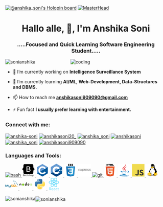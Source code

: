 [![@anshika_soni's Holopin board](https://holopin.me/anshika_soni)](https://holopin.io/@anshika_soni)
[![MasterHead](https://static01.nyt.com/images/2020/01/01/business/01Techfix-print/01Techfix-print-superJumbo.gif)](https://rishavchanda.io)

<h1 align="center">Hallo alle, 👋, I'm Anshika Soni</h1>
<h3 align="center">.....Focused and Quick Learning Software Engineering Student.....</h3>

<img align=right alt=coding width="300" src="https://cdnb.artstation.com/p/assets/images/images/007/854/263/original/rothana-chhourm-ezgif-com-resize-4.gif?1508943159">
<p align="left"> <img src="https://komarev.com/ghpvc/?username=sonianshika&label=Profile%20views&color=0e75b6&style=flat" alt="sonianshika" /> </p>

- 🌱 I’m currently working on **Intelligence Surveillance System**

- 🌱 I’m currently learning **AI/ML, Web-Development, Data-Structures and DBMS.**

- 📫 How to reach me **anshikasoni909090@gmail.com**

- ⚡ Fun fact **I usually prefer learning with entertainment.**

<h3 align="left">Connect with me:</h3>
<p align="left">
<a href="https://linkedin.com/in/anshika-soni" target="blank"><img align="center" src="https://raw.githubusercontent.com/rahuldkjain/github-profile-readme-generator/master/src/images/icons/Social/linked-in-alt.svg" alt="anshika-soni" height="30" width="40" /></a>
<a href="https://instagram.com/anshikasoni20_" target="blank"><img align="center" src="https://raw.githubusercontent.com/rahuldkjain/github-profile-readme-generator/master/src/images/icons/Social/instagram.svg" alt="anshikasoni20_" height="30" width="40" /></a>
<a href="https://www.codechef.com/users/anshika_soni" target="blank"><img align="center" src="https://cdn.jsdelivr.net/npm/simple-icons@3.1.0/icons/codechef.svg" alt="anshika_soni" height="30" width="40" /></a>
<a href="https://www.hackerrank.com/anshikasoni" target="blank"><img align="center" src="https://raw.githubusercontent.com/rahuldkjain/github-profile-readme-generator/master/src/images/icons/Social/hackerrank.svg" alt="anshikasoni" height="30" width="40" /></a>
<a href="https://www.leetcode.com/anshika_soni" target="blank"><img align="center" src="https://raw.githubusercontent.com/rahuldkjain/github-profile-readme-generator/master/src/images/icons/Social/leet-code.svg" alt="anshika_soni" height="30" width="40" /></a>
<a href="https://auth.geeksforgeeks.org/user/anshikasoni909090" target="blank"><img align="center" src="https://raw.githubusercontent.com/rahuldkjain/github-profile-readme-generator/master/src/images/icons/Social/geeks-for-geeks.svg" alt="anshikasoni909090" height="30" width="40" /></a>
</p>

<h3 align="left">Languages and Tools:</h3>
<p align="left"> <a href="https://www.gnu.org/software/bash/" target="_blank" rel="noreferrer"> <img src="https://www.vectorlogo.zone/logos/gnu_bash/gnu_bash-icon.svg" alt="bash" width="40" height="40"/> </a> <a href="https://getbootstrap.com" target="_blank" rel="noreferrer"> <img src="https://raw.githubusercontent.com/devicons/devicon/master/icons/bootstrap/bootstrap-plain-wordmark.svg" alt="bootstrap" width="40" height="40"/> </a> <a href="https://www.cprogramming.com/" target="_blank" rel="noreferrer"> <img src="https://raw.githubusercontent.com/devicons/devicon/master/icons/c/c-original.svg" alt="c" width="40" height="40"/> </a> <a href="https://www.w3schools.com/cpp/" target="_blank" rel="noreferrer"> <img src="https://raw.githubusercontent.com/devicons/devicon/master/icons/cplusplus/cplusplus-original.svg" alt="cplusplus" width="40" height="40"/> </a> <a href="https://www.w3schools.com/css/" target="_blank" rel="noreferrer"> <img src="https://raw.githubusercontent.com/devicons/devicon/master/icons/css3/css3-original-wordmark.svg" alt="css3" width="40" height="40"/> </a> <a href="https://expressjs.com" target="_blank" rel="noreferrer"> <img src="https://raw.githubusercontent.com/devicons/devicon/master/icons/express/express-original-wordmark.svg" alt="express" width="40" height="40"/> </a> <a href="https://git-scm.com/" target="_blank" rel="noreferrer"> <img src="https://www.vectorlogo.zone/logos/git-scm/git-scm-icon.svg" alt="git" width="40" height="40"/> </a> <a href="https://www.w3.org/html/" target="_blank" rel="noreferrer"> <img src="https://raw.githubusercontent.com/devicons/devicon/master/icons/html5/html5-original-wordmark.svg" alt="html5" width="40" height="40"/> </a> <a href="https://www.java.com" target="_blank" rel="noreferrer"> <img src="https://raw.githubusercontent.com/devicons/devicon/master/icons/java/java-original.svg" alt="java" width="40" height="40"/> </a> <a href="https://developer.mozilla.org/en-US/docs/Web/JavaScript" target="_blank" rel="noreferrer"> <img src="https://raw.githubusercontent.com/devicons/devicon/master/icons/javascript/javascript-original.svg" alt="javascript" width="40" height="40"/> </a> <a href="https://www.linux.org/" target="_blank" rel="noreferrer"> <img src="https://raw.githubusercontent.com/devicons/devicon/master/icons/linux/linux-original.svg" alt="linux" width="40" height="40"/> </a> <a href="https://www.mysql.com/" target="_blank" rel="noreferrer"> <img src="https://raw.githubusercontent.com/devicons/devicon/master/icons/mysql/mysql-original-wordmark.svg" alt="mysql" width="40" height="40"/> </a> <a href="https://nodejs.org" target="_blank" rel="noreferrer"> <img src="https://raw.githubusercontent.com/devicons/devicon/master/icons/nodejs/nodejs-original-wordmark.svg" alt="nodejs" width="40" height="40"/> </a> <a href="https://www.python.org" target="_blank" rel="noreferrer"> <img src="https://raw.githubusercontent.com/devicons/devicon/master/icons/python/python-original.svg" alt="python" width="40" height="40"/> </a> <a href="https://reactjs.org/" target="_blank" rel="noreferrer"> <img src="https://raw.githubusercontent.com/devicons/devicon/master/icons/react/react-original-wordmark.svg" alt="react" width="40" height="40"/> </a> </p>

<p><img align="left" src="https://github-readme-stats.vercel.app/api/top-langs?username=sonianshika&show_icons=true&locale=en&layout=compact" alt="sonianshika" /></p>

<!--<p>&nbsp;<img align="center" src="https://github-readme-stats.vercel.app/api?username=sonianshika&show_icons=true&locale=en" alt="sonianshika" /></p>-->

<p><img align="center" src="https://github-readme-streak-stats.herokuapp.com/?user=sonianshika&" alt="sonianshika" /></p>
